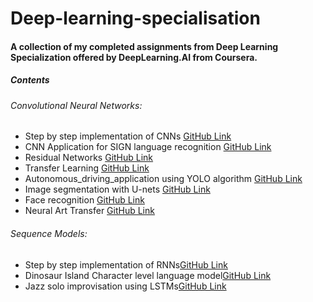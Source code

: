 # Deep-learning-specialisation

#### A collection of my completed assignments from Deep Learning Specialization offered by DeepLearning.AI from Coursera.

##### Contents
###### Convolutional Neural Networks:
- Step by step implementation of CNNs [GitHub Link](https://github.com/Kan-Hon/coursera-deep-learning-specialisation/blob/main/Convolution_model_Step_by_Step_v1.ipynb)
- CNN Application for SIGN language recognition [GitHub Link](https://github.com/Kan-Hon/coursera-deep-learning-specialisation/blob/main/Convolution_model_Application.ipynb)
- Residual Networks [GitHub Link](https://github.com/Kan-Hon/coursera-deep-learning-specialisation/blob/main/Residual_Networks.ipynb)
- Transfer Learning [GitHub Link](https://github.com/Kan-Hon/coursera-deep-learning-specialisation/blob/main/Transfer_learning_with_MobileNet_v1.ipynb)
- Autonomous_driving_application using YOLO algorithm [GitHub Link](https://github.com/Kan-Hon/coursera-deep-learning-specialisation/blob/main/Autonomous_driving_application_Car_detection.ipynb)
- Image segmentation with U-nets [GitHub Link](https://github.com/Kan-Hon/coursera-deep-learning-specialisation/blob/main/Image_segmentation_Unet_v2.ipynb)
- Face recognition [GitHub Link](https://github.com/Kan-Hon/coursera-deep-learning-specialisation/blob/main/Face_Recognition.ipynb)
- Neural Art Transfer [GitHub Link](https://github.com/Kan-Hon/coursera-deep-learning-specialisation/blob/main/Art_Generation_with_Neural_Style_Transfer.ipynb)

###### Sequence Models:
- Step by step implementation of RNNs[GitHub Link](https://github.com/Kan-Hon/coursera-deep-learning-specialisation/blob/main/Building_a_Recurrent_Neural_Network_Step_by_Step.ipynb)
- Dinosaur Island Character level language model[GitHub Link](https://github.com/Kan-Hon/coursera-deep-learning-specialisation/blob/main/Dinosaurus_Island_Character_level_language_model.ipynb)
- Jazz solo improvisation using LSTMs[GitHub Link](https://github.com/Kan-Hon/coursera-deep-learning-specialisation/blob/main/Improvise_a_Jazz_Solo_with_an_LSTM_Network_v4.ipynb)
